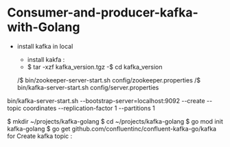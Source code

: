 # Consumer-and-producer-kafka-with-Golang



* install kafka in local
  * install kakfa : 
  * $ tar -xzf kafka_version.tgz
  -$ cd kafka_version

  /$ bin/zookeeper-server-start.sh config/zookeeper.properties
  /$ bin/kafka-server-start.sh config/server.properties
  
bin/kafka-server-start.sh --bootstrap-server=localhost:9092 --create --topic coordinates --replication-factor 1 --partitions 1


$ mkdir ~/projects/kafka-golang
$ cd ~/projects/kafka-golang
$ go mod init kafka-golang
$ go get github.com/confluentinc/confluent-kafka-go/kafka
for Create kafka topic : 


